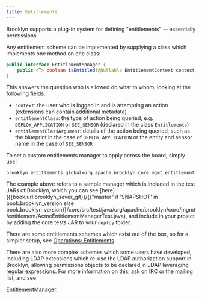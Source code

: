 ```yaml
---
title: Entitlements
---
```


Brooklyn supports a plug-in system for defining "entitlements" -- 
essentially permissions.

Any entitlement scheme can be implemented by supplying a class which implements one method on one class:

```java
public interface EntitlementManager {
    public <T> boolean isEntitled(@Nullable EntitlementContext context, @Nonnull EntitlementClass<T> entitlementClass, @Nullable T entitlementClassArgument);
}
```

This answers the question who is allowed do what to whom, looking at the following fields:

* `context`: the user who is logged in and is attempting an action
  (extensions can contain additional metadata)
* `entitlementClass`: the type of action being queried, e.g. `DEPLOY_APPLICATION` or `SEE_SENSOR`
  (declared in the class `Entitlements`)
* `entitlementClassArgument`: details of the action being queried,
  such as the blueprint in the case of `DEPLOY_APPLICATION` or the entity and sensor name in the case
  of `SEE_SENSOR`

To set a custom entitlements manager to apply across the board, simply use:

```properties
brooklyn.entitlements.global=org.apache.brooklyn.core.mgmt.entitlement.AcmeEntitlementManager
```

The example above refers to a sample manager which is included in the test JARs of Brooklyn,
which you can see [here]({{book.url.brooklyn_sever_git}}/{{"master" if 'SNAPSHOT' in book.brooklyn_version else book.brooklyn_version}}/core/src/test/java/org/apache/brooklyn/core/mgmt/entitlement/AcmeEntitlementManagerTest.java),
and include in your project by adding the core tests JAR to your `deploy` folder.

There are some entitlements schemes which exist out of the box, so for a simpler setup,
see [Operations: Entitlements]({{book.path.docs}}/ops/configuration/brooklyn_cfg.md#entitlements). 

There are also more complex schemes which some users have developed, including LDAP extensions 
which re-use the LDAP authorization support in Brooklyn, 
allowing permissions objects to be declared in LDAP leveraging regular expressions.
For more information on this, ask on IRC or the mailing list,
and see 

[EntitlementManager]({{book.url.brooklyn_javadoc}}/org/apache/brooklyn/api/mgmt/entitlement/EntitlementManager.html).
